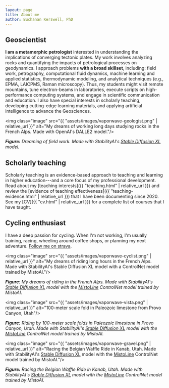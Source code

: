 ```yaml
---
layout: page
title: About me
author: Buchanan Kerswell, PhD
---
```


## Geoscientist

**I am a metamorphic petrologist** interested in understanding the implications of converging tectonic plates. My work involves analyzing rocks and quantifying the impacts of petrological processes on geodynamics. I approach problems **with a broad skillset**, including: field work, petrography, computational fluid dynamics, machine learning and applied statistics, thermodynamic modeling, and analytical techniques (e.g., EPMA, LAICPMS, Raman microscopy). Thus, my students might visit remote mountains, tune electron-beams in laboratories, execute scripts on high-performance computing systems, and engage in scientific communication and education. I also have special interests in scholarly teaching, developing cutting-edge learning materials, and applying artificial intelligence to advance the Geosciences.

<img class="image" src="{{ "assets/images/vaporwave-geologist.png" | relative_url }}" alt="My dreams of working long days studying rocks in the French Alps. Made with OpenAI's DALLE2 model."/>

***Figure:*** *Dreaming of field work. Made with StabilityAI's [Stable Diffusion XL](https://huggingface.co/stabilityai/stable-diffusion-xl-base-1.0) model.*

## Scholarly teaching

Scholarly teaching is an evidence-based approach to teaching and learning in higher education---and a core focus of my professional development. Read about my [teaching interests]({{ "teaching.html" | relative_url }}) and review the [evidence of teaching effectiveness]({{ "teaching-evidence.html" | relative_url }}) that I have been documenting since 2020. See my [CV]({{ "cv.html" | relative_url }}) for a complete list of courses that I have taught.

## Cycling enthusiast

I have a deep passion for cycling. When I'm not working, I'm usually training, racing, wheeling around coffee shops, or planning my next adventure. [Follow me on strava](https://www.strava.com/athletes/11468816).

<img class="image" src="{{ "assets/images/vaporwave-cyclist.png" | relative_url }}" alt="My dreams of riding long hours in the French Alps. Made with StabilityAI's Stable Diffusion XL model with a ControlNet model trained by MistoAI."/>

***Figure:*** *My dreams of riding in the French Alps. Made with StabilityAI's [Stable Diffusion XL](https://huggingface.co/stabilityai/stable-diffusion-xl-base-1.0) model with the [MistoLine](https://huggingface.co/TheMistoAI/MistoLine) ControlNet model trained by MistoAI.*

<img class="image" src="{{ "assets/images/vaporwave-vista.png" | relative_url }}" alt="100-meter scale fold in Paleozoic limestone from Provo Canyon, Utah"/>

***Figure:*** *Riding by 100-meter scale folds in Paleozoic limestone in Provo Canyon, Utah. Made with StabilityAI's [Stable Diffusion XL](https://huggingface.co/stabilityai/stable-diffusion-xl-base-1.0) model with the [MistoLine](https://huggingface.co/TheMistoAI/MistoLine) ControlNet model trained by MistoAI.*

<img class="image" src="{{ "assets/images/vaporwave-gravel.png" | relative_url }}" alt="Racing the Belgian Waffle Ride in Kanab, Utah. Made with StabilityAI's [Stable Diffusion XL](https://huggingface.co/stabilityai/stable-diffusion-xl-base-1.0) model with the [MistoLine](https://huggingface.co/TheMistoAI/MistoLine) ControlNet model trained by MistoAI."/>

***Figure:*** *Racing the Belgian Waffle Ride in Kanab, Utah. Made with StabilityAI's [Stable Diffusion XL](https://huggingface.co/stabilityai/stable-diffusion-xl-base-1.0) model with the [MistoLine](https://huggingface.co/TheMistoAI/MistoLine) ControlNet model trained by MistoAI.*
